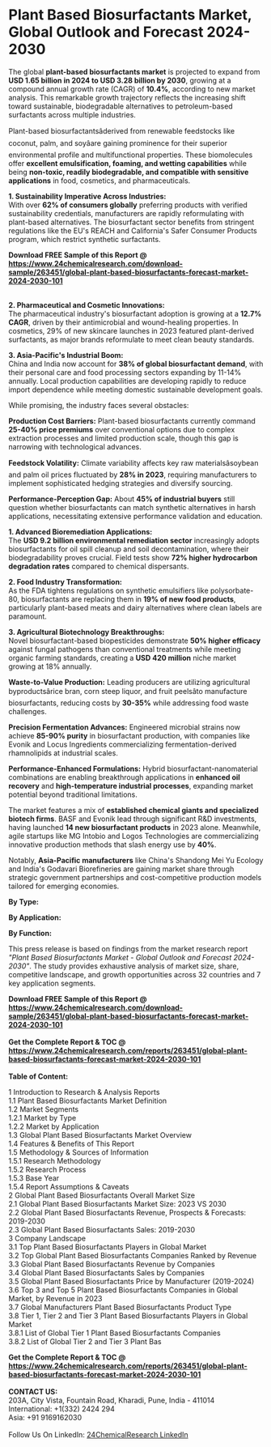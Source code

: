 <h1>Plant Based Biosurfactants Market, Global Outlook and Forecast 2024-2030</h1><p>The global <strong>plant-based biosurfactants market</strong> is projected to expand from <strong>USD 1.65 billion in 2024 to USD 3.28 billion by 2030</strong>, growing at a compound annual growth rate (CAGR) of <strong>10.4%</strong>, according to new market analysis. This remarkable growth trajectory reflects the increasing shift toward sustainable, biodegradable alternatives to petroleum-based surfactants across multiple industries.</p><p>Plant-based biosurfactantsâderived from renewable feedstocks like coconut, palm, and soyâare gaining prominence for their superior environmental profile and multifunctional properties. These biomolecules offer <strong>excellent emulsification, foaming, and wetting capabilities</strong> while being <strong>non-toxic, readily biodegradable, and compatible with sensitive applications</strong> in food, cosmetics, and pharmaceuticals.</p><p><strong>1. Sustainability Imperative Across Industries:</strong><br>
With over <strong>62% of consumers globally</strong> preferring products with verified sustainability credentials, manufacturers are rapidly reformulating with plant-based alternatives. The biosurfactant sector benefits from stringent regulations like the EU's REACH and California's Safer Consumer Products program, which restrict synthetic surfactants.</p><div><b>Download FREE Sample of this Report @ 
            <a href="https://www.24chemicalresearch.com/download-sample/263451/global-plant-based-biosurfactants-forecast-market-2024-2030-101">
            https://www.24chemicalresearch.com/download-sample/263451/global-plant-based-biosurfactants-forecast-market-2024-2030-101</a></b></div><br><p><strong>2. Pharmaceutical and Cosmetic Innovations:</strong><br>
The pharmaceutical industry's biosurfactant adoption is growing at a <strong>12.7% CAGR</strong>, driven by their antimicrobial and wound-healing properties. In cosmetics, 29% of new skincare launches in 2023 featured plant-derived surfactants, as major brands reformulate to meet clean beauty standards.</p><p><strong>3. Asia-Pacific's Industrial Boom:</strong><br>
China and India now account for <strong>38% of global biosurfactant demand</strong>, with their personal care and food processing sectors expanding by 11-14% annually. Local production capabilities are developing rapidly to reduce import dependence while meeting domestic sustainable development goals.</p><p>While promising, the industry faces several obstacles:</p><p><strong>Production Cost Barriers:</strong> Plant-based biosurfactants currently command <strong>25-40% price premiums</strong> over conventional options due to complex extraction processes and limited production scale, though this gap is narrowing with technological advances.</p><p><strong>Feedstock Volatility:</strong> Climate variability affects key raw materialsâsoybean and palm oil prices fluctuated by <strong>28% in 2023</strong>, requiring manufacturers to implement sophisticated hedging strategies and diversify sourcing.</p><p><strong>Performance-Perception Gap:</strong> About <strong>45% of industrial buyers</strong> still question whether biosurfactants can match synthetic alternatives in harsh applications, necessitating extensive performance validation and education.</p><p><strong>1. Advanced Bioremediation Applications:</strong><br>
The <strong>USD 9.2 billion environmental remediation sector</strong> increasingly adopts biosurfactants for oil spill cleanup and soil decontamination, where their biodegradability proves crucial. Field tests show <strong>72% higher hydrocarbon degradation rates</strong> compared to chemical dispersants.</p><p><strong>2. Food Industry Transformation:</strong><br>
As the FDA tightens regulations on synthetic emulsifiers like polysorbate-80, biosurfactants are replacing them in <strong>19% of new food products</strong>, particularly plant-based meats and dairy alternatives where clean labels are paramount.</p><p><strong>3. Agricultural Biotechnology Breakthroughs:</strong><br>
Novel biosurfactant-based biopesticides demonstrate <strong>50% higher efficacy</strong> against fungal pathogens than conventional treatments while meeting organic farming standards, creating a <strong>USD 420 million</strong> niche market growing at 18% annually.</p><p><strong>Waste-to-Value Production:</strong> Leading producers are utilizing agricultural byproductsârice bran, corn steep liquor, and fruit peelsâto manufacture biosurfactants, reducing costs by <strong>30-35%</strong> while addressing food waste challenges.</p><p><strong>Precision Fermentation Advances:</strong> Engineered microbial strains now achieve <strong>85-90% purity</strong> in biosurfactant production, with companies like Evonik and Locus Ingredients commercializing fermentation-derived rhamnolipids at industrial scales.</p><p><strong>Performance-Enhanced Formulations:</strong> Hybrid biosurfactant-nanomaterial combinations are enabling breakthrough applications in <strong>enhanced oil recovery</strong> and <strong>high-temperature industrial processes</strong>, expanding market potential beyond traditional limitations.</p><p>The market features a mix of <strong>established chemical giants and specialized biotech firms</strong>. BASF and Evonik lead through significant R&amp;D investments, having launched <strong>14 new biosurfactant products</strong> in 2023 alone. Meanwhile, agile startups like MG Intobio and Logos Technologies are commercializing innovative production methods that slash energy use by <strong>40%</strong>.</p><p>Notably, <strong>Asia-Pacific manufacturers</strong> like China's Shandong Mei Yu Ecology and India's Godavari Biorefineries are gaining market share through strategic government partnerships and cost-competitive production models tailored for emerging economies.</p><p><strong>By Type:</strong></p><p><strong>By Application:</strong></p><p><strong>By Function:</strong></p><p>This press release is based on findings from the market research report <em>"Plant Based Biosurfactants Market - Global Outlook and Forecast 2024-2030"</em>. The study provides exhaustive analysis of market size, share, competitive landscape, and growth opportunities across 32 countries and 7 key application segments.</p><div><b>Download FREE Sample of this Report @ 
            <a href="https://www.24chemicalresearch.com/download-sample/263451/global-plant-based-biosurfactants-forecast-market-2024-2030-101">
            https://www.24chemicalresearch.com/download-sample/263451/global-plant-based-biosurfactants-forecast-market-2024-2030-101</a></b></div><br><div><b>Get the Complete Report & TOC @ 
            <a href="https://www.24chemicalresearch.com/reports/263451/global-plant-based-biosurfactants-forecast-market-2024-2030-101">
            https://www.24chemicalresearch.com/reports/263451/global-plant-based-biosurfactants-forecast-market-2024-2030-101</a></b></div><br>
            <b>Table of Content:</b><p>1 Introduction to Research & Analysis Reports<br />
    1.1 Plant Based Biosurfactants Market Definition<br />
    1.2 Market Segments<br />
        1.2.1 Market by Type<br />
        1.2.2 Market by Application<br />
    1.3 Global Plant Based Biosurfactants Market Overview<br />
    1.4 Features & Benefits of This Report<br />
    1.5 Methodology & Sources of Information<br />
        1.5.1 Research Methodology<br />
        1.5.2 Research Process<br />
        1.5.3 Base Year<br />
        1.5.4 Report Assumptions & Caveats<br />
2 Global Plant Based Biosurfactants Overall Market Size<br />
    2.1 Global Plant Based Biosurfactants Market Size: 2023 VS 2030<br />
    2.2 Global Plant Based Biosurfactants Revenue, Prospects & Forecasts: 2019-2030<br />
    2.3 Global Plant Based Biosurfactants Sales: 2019-2030<br />
3 Company Landscape<br />
    3.1 Top Plant Based Biosurfactants Players in Global Market<br />
    3.2 Top Global Plant Based Biosurfactants Companies Ranked by Revenue<br />
    3.3 Global Plant Based Biosurfactants Revenue by Companies<br />
    3.4 Global Plant Based Biosurfactants Sales by Companies<br />
    3.5 Global Plant Based Biosurfactants Price by Manufacturer (2019-2024)<br />
    3.6 Top 3 and Top 5 Plant Based Biosurfactants Companies in Global Market, by Revenue in 2023<br />
    3.7 Global Manufacturers Plant Based Biosurfactants Product Type<br />
    3.8 Tier 1, Tier 2 and Tier 3 Plant Based Biosurfactants Players in Global Market<br />
        3.8.1 List of Global Tier 1 Plant Based Biosurfactants Companies<br />
        3.8.2 List of Global Tier 2 and Tier 3 Plant Bas</p><div><b>Get the Complete Report & TOC @ 
            <a href="https://www.24chemicalresearch.com/reports/263451/global-plant-based-biosurfactants-forecast-market-2024-2030-101">
            https://www.24chemicalresearch.com/reports/263451/global-plant-based-biosurfactants-forecast-market-2024-2030-101</a></b></div><br><b>CONTACT US:</b><br>
            203A, City Vista, Fountain Road, Kharadi, Pune, India - 411014<br>
            International: +1(332) 2424 294<br>
            Asia: +91 9169162030 <br><br>
            Follow Us On LinkedIn: <a href="https://www.linkedin.com/company/24chemicalresearch/">24ChemicalResearch LinkedIn</a>